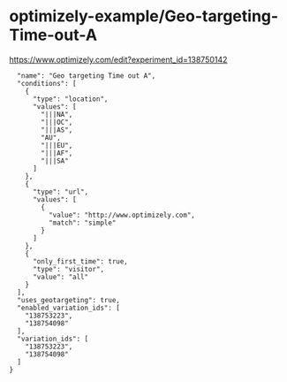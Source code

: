 optimizely-example/Geo-targeting-Time-out-A
==========================================

https://www.optimizely.com/edit?experiment_id=138750142

```json{
  "name": "Geo targeting Time out A",
  "conditions": [
    {
      "type": "location",
      "values": [
        "|||NA",
        "|||OC",
        "|||AS",
        "AU",
        "|||EU",
        "|||AF",
        "|||SA"
      ]
    },
    {
      "type": "url",
      "values": [
        {
          "value": "http://www.optimizely.com",
          "match": "simple"
        }
      ]
    },
    {
      "only_first_time": true,
      "type": "visitor",
      "value": "all"
    }
  ],
  "uses_geotargeting": true,
  "enabled_variation_ids": [
    "138753223",
    "138754098"
  ],
  "variation_ids": [
    "138753223",
    "138754098"
  ]
}
```
